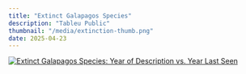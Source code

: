```yaml
---
title: "Extinct Galapagos Species"
description: "Tableu Public"
thumbnail: "/media/extinction-thumb.png"
date: 2025-04-23
---
```


<div class='tableauPlaceholder' id='viz1745424333538' style='position: relative'><noscript><a href='#'><img alt='Extinct Galapagos Species: Year of Description vs. Year Last Seen ' src='https:&#47;&#47;public.tableau.com&#47;static&#47;images&#47;Ga&#47;GalapagosExtinctSpeciesYearofDescriptionvs_YearLastSeen&#47;Sheet1&#47;1_rss.png' style='border: none' /></a></noscript><object class='tableauViz'  style='display:none;'><param name='host_url' value='https%3A%2F%2Fpublic.tableau.com%2F' /> <param name='embed_code_version' value='3' /> <param name='site_root' value='' /><param name='name' value='GalapagosExtinctSpeciesYearofDescriptionvs_YearLastSeen&#47;Sheet1' /><param name='tabs' value='no' /><param name='toolbar' value='yes' /><param name='static_image' value='https:&#47;&#47;public.tableau.com&#47;static&#47;images&#47;Ga&#47;GalapagosExtinctSpeciesYearofDescriptionvs_YearLastSeen&#47;Sheet1&#47;1.png' /> <param name='animate_transition' value='yes' /><param name='display_static_image' value='yes' /><param name='display_spinner' value='yes' /><param name='display_overlay' value='yes' /><param name='display_count' value='yes' /><param name='language' value='en-US' /></object></div>
<script type='text/javascript'>
  var divElement = document.getElementById('viz1745424333538');
  var vizElement = divElement.getElementsByTagName('object')[0];
  vizElement.style.width='100%';
  vizElement.style.height=(divElement.offsetWidth*0.75)+'px';
  var scriptElement = document.createElement('script');
  scriptElement.src = 'https://public.tableau.com/javascripts/api/viz_v1.js';
  vizElement.parentNode.insertBefore(scriptElement, vizElement);
</script>
